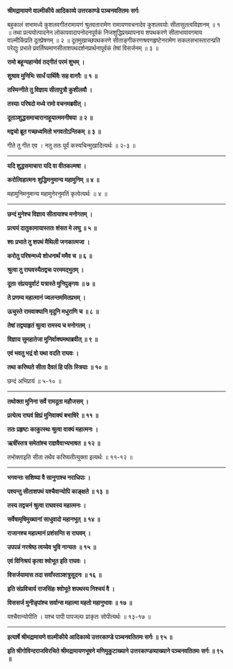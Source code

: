 **श्रीमद्रामायणे वाल्मीकीये आदिकाव्ये उत्तरकाण्डे पञ्चनवतितमः सर्गः**

बहुकालं सभामध्ये कुशलवगीतरामायणं श्रुतवतारामेण रामायणवचनादेव कुशलवयोः सीतासुतत्वविज्ञानम् ॥ १ ॥ तथा प्रत्ययोत्पादनेन लोकापवादापनोदनपूर्वकं निजशुद्धिप्रख्यापनाय शपथकरणे सीताभावावगमाय वाल्मीकिंप्रति दूतप्रेषणम् ॥ २ ॥ दूतमुखाच्छपथकरणे सीताङ्गीकरणश्रवणहृष्टेनरामेण सकलसभास्तारान्प्रति परेद्युः प्रभाते प्रवर्तिष्यमाणसीताशपथदर्शनप्रार्थनापूर्वकं तेषां विसर्जनम् ॥ ३ ॥

**रामो बहून्यहान्येवं तद्गीतं परमं शुभम् ।**

**शुश्राव मुनिभिः सार्धं पार्थिवैः सह वानरैः ॥ १ ॥**

**तस्मिन्गीते तु विज्ञाय सीतापुत्रौ कुशीलवौ ।**

**तस्याः परिषदो मध्ये रामो वचनमब्रवीत् ।**

**दूताञ्शुद्धसमाचारानाहूयात्ममनीषया ॥ २ ॥**

**मद्वचो ब्रूत गच्छध्वमितो भगवतोऽन्तिकम् ॥ ३ ॥**

गीते तु गीत एव । नतु ततः पूर्वं कस्यचिन्मुखादित्यर्थः ॥ २-३ ॥

****

**यदि शुद्धसमाचारा यदि वा वीतकल्मषा ।**

**करोत्विहात्मनः शुद्धिमनुमान्य महामुनिम् ॥ ४ ॥**

महामुनिमनुमान्य महामुनेरनुमतिं कृत्वेत्यर्थः ॥ ४ ॥

****

**छन्दं मुनेश्च विज्ञाय सीतायाश्च मनोगतम् ।**

**प्रत्ययं दातुकामायास्ततः शंसत मे लघु ॥ ५ ॥**

**श्वः प्रभाते तु शपथं मैथिली जनकात्मजा ।**

**करोतु परिषन्मध्ये शोधनार्थं ममैव च ॥ ६ ॥**

**श्रुत्वा तु राघवस्यैतद्वचः परममद्भुतम् ।**

**दूताः संप्रययुर्वाटं यत्रास्ते मुनिपुङ्गवः ॥ ७ ॥**

**ते प्रणम्य महात्मानं ज्वलन्तममितप्रभम् ।**

**ऊचुस्ते रामवाक्यानि मृदूनि मधुराणि च ॥ ८ ॥**

**तेषां तद्व्याहृतं श्रुत्वा रामस्य च मनोगतम् ।**

**विज्ञाय सुमहातेजा मुनिर्वाक्यमथाब्रवीत् ॥ ९ ॥**

**एवं भवतु भद्रं वो यथा वदति राघवः ।**

**तथा करिष्यते सीता दैवतं हि पतिः स्त्रियाः ॥ १० ॥**

छन्दं अभिप्रायं ॥ ५-१० ॥

****

**तथोक्ता मुनिना सर्वे रामदूता महौजसम् ।**

**प्रत्येत्य राघवं क्षिप्रं मुनिवाक्यं बभाषिरे ॥ ११ ॥**

**ततः प्रहृष्टः काकुत्स्थः श्रुत्वा वाक्यं महात्मनः ।**

**ऋषींस्तत्र समेतांश्च राज्ञवैवाभ्यभाषत ॥ १२ ॥**

तभोक्ताइति सीता तथैव करिष्यतीत्युक्ता इत्यर्थः ॥ ११-१२ ॥

****

**भगवन्तः सशिष्या वै सानुगाश्च नराधिपाः ।**

**पश्यन्तु सीताशपथं यश्चैवान्योपि काङ्क्षते ॥ १३ ॥**

**तस्य तद्वचनं श्रुत्वा राघवस्य महात्मनः ।**

**सर्वेषामृषिमुख्यानां साधुवादो महानभूत् ॥ १४ ॥**

**राजानश्च महात्मानं प्रशंसन्ति स राघवम् ।**

**उपपन्नं नरश्रेष्ठ त्वय्येव भुवि नान्यतः ॥ १५ ॥**

**एवं विनिश्रयं कृत्वा श्वोभूत इति राघवः ।**

**विसर्जयामास तदा सर्वांस्ताञ्शत्रुसूदनः ॥ १६ ॥**

**इति संप्रविचार्य राजसिंहः श्वोभूते शपथस्य निश्चयं वै ।**

**विससर्ज मुनीन्नृपांश्च सर्वान्स महात्मा महतो महानुभावः ॥ १७ ॥**

यश्चैवान्योपीति । यश्च पापी पापजल्पः प्राकृतः सोपीत्यर्थः ॥ १३-१७ ॥

****

**इत्यार्षे श्रीमद्रामायणे वाल्मीकीये आदिकाव्ये उत्तरकाण्डे पञ्चनवतितमः सर्गः ॥ ९५ ॥**

**इति श्रीगोविन्दराजविरचिते श्रीमद्रामायणभूषणे मणिमुकुटाख्याने उत्तरकाण्डव्याख्याने पञ्चनवतितमः सर्गः ॥ ९५ ॥**
